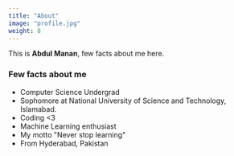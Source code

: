 ```yaml
---
title: "About"
image: "profile.jpg"
weight: 8
---
```


This is **Abdul Manan**, few facts about me here.

### Few facts about me

* Computer Science Undergrad
* Sophomore at National University of Science and Technology, Islamabad.
* Coding <3
* Machine Learning enthusiast
* My motto "Never stop learning"
* From Hyderabad, Pakistan

